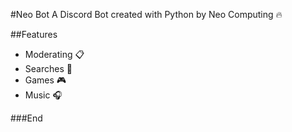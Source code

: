#Neo Bot
A Discord Bot created with Python by Neo Computing :fire:

##Features
- Moderating :clipboard:
- Searches :mag_right:
- Games :video_game:
- Music :headphones:

###End
